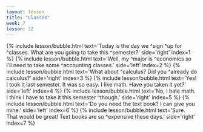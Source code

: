 ```yaml
---
layout: lesson
title: "Classes"
week: 7
lesson: 32
---
```


{% include lesson/bubble.html text='Today is the day we ^sign ^up for ^classes. What are you going to take this ^semester?' side='right' index=1 %}
{% include lesson/bubble.html text='Well, my ^major is ^economics so I&rsquo;ll need to take some ^accounting classes.' side='left' index=2 %}
{% include lesson/bubble.html text='What about ^calculus? Did you ^already do calculus?' side='right' index=3 %}
{% include lesson/bubble.html text='Yes! I took it last semester. It was so easy. I like math. Have you taken it yet?' side='left' index=4 %}
{% include lesson/bubble.html text='No, I hate math. I think I have to take it this semester ^though.' side='right' index=5 %}
{% include lesson/bubble.html text='Do you need the text book? I can give you mine.' side='left' index=6 %}
{% include lesson/bubble.html text='Sure. That would be great! Text books are so ^expensive these days.' side='right' index=7 %}
